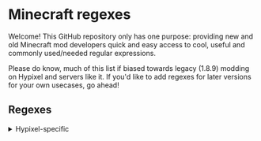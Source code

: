 # Minecraft regexes
Welcome! This GitHub repository only has one
purpose: providing new and old Minecraft mod
developers quick and easy access to cool, useful
and commonly used/needed regular expressions.

Please do know, much of this list if biased towards
legacy (1.8.9) modding on Hypixel and servers like it.
If you'd like to add regexes for later versions for your
own usecases, go ahead!

## Regexes

<details>
  <summary>Hypixel-specific</summary>

* Special chat channels: `(?<type>\w+) > (?<message>.+)`

</details>
